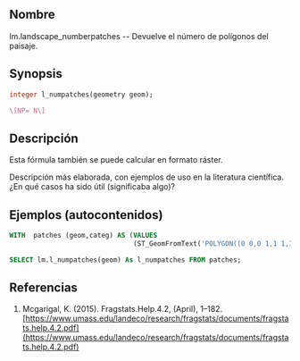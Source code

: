 ## Nombre
lm.landscape_numberpatches --  Devuelve el número de polígonos del paisaje.

## Synopsis

```sql
integer l_numpatches(geometry geom);
```

```tex
\[NP= N\]
```

## Descripción

Esta fórmula también se puede calcular en formato ráster.

Descripción más elaborada, con ejemplos de uso en la literatura científica. ¿En qué casos ha sido útil (significaba algo)?


## Ejemplos (autocontenidos)


```sql
WITH  patches (geom,categ) AS (VALUES
                               (ST_GeomFromText('POLYGON((0 0,0 1,1 1,1 0,0 0))',25830),'Urbano'))

SELECT lm.l_numpatches(geom) As l_numpatches FROM patches;
```

## Referencias

1. Mcgarigal, K. (2015). Fragstats.Help.4.2, (April), 1–182. [https://www.umass.edu/landeco/research/fragstats/documents/fragstats.help.4.2.pdf](https://www.umass.edu/landeco/research/fragstats/documents/fragstats.help.4.2.pdf)
